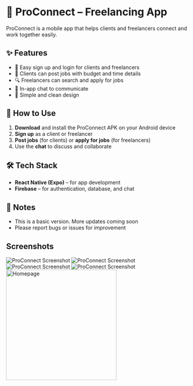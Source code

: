 # 📱 ProConnect – Freelancing App

ProConnect is a mobile app that helps clients and freelancers connect and work together easily.

## ✨ Features

- 🔐 Easy sign up and login for clients and freelancers  
- 📄 Clients can post jobs with budget and time details  
- 🔍 Freelancers can search and apply for jobs  
- 💬 In-app chat to communicate  
- 🎨 Simple and clean design

## 🚀 How to Use

1. **Download** and install the ProConnect APK on your Android device  
2. **Sign up** as a client or freelancer  
3. **Post jobs** (for clients) or **apply for jobs** (for freelancers)  
4. Use the **chat** to discuss and collaborate  

## 🛠 Tech Stack

- **React Native (Expo)** – for app development  
- **Firebase** – for authentication, database, and chat  

## 📌 Notes

- This is a basic version. More updates coming soon  
- Please report bugs or issues for improvement  
## Screenshots
![ProConnect Screenshot](screenshots/SignUp.jpg)
![ProConnect Screenshot](screenshots/SignUp.jpg)
![ProConnect Screenshot](screenshots/SignUp.jpg)
![ProConnect Screenshot](screenshots/SignUp.jpg)
<img src="screenshots/SignUp.jpg" alt="Homepage" width="300"/>

